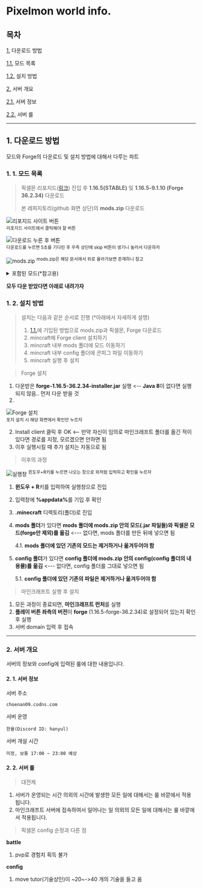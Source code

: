 # Pixelmon world info.

## 목차

[1.](#1-다운로드-방법) 다운로드 방법
   
   [1.1.](#1-1-모드-목록) 모드 목록
   
   [1.2.](#1-2-설치-방법) 설치 방법
   
[2.](#2-서버-개요)  서버 개요

   [2.1.](#2-1-서버-정보) 서버 정보

   [2.2.](#2-2-서버-룰) 서버 룰


---

## 1. 다운로드 방법

모드와 Forge의 다운로드 및 설치 방법에 대해서 다루는 파트


### 1. 1. 모드 목록

> 픽셀몬 리포지드([링크](https://reforged.gg/ko)) 진입 후 **1.16.5(STABLE)** 및 **1.16.5-9.1.10 (Forge 36.2.34)** 다운로드
>
> 본 레파지토리(github 화면 상단)의 **mods.zip** 다운로드

![리포지드 사이트 버튼](https://github.com/jshan000/pixelmon/assets/54829817/3d8e87fa-ce0f-4146-881c-a89151a69697)  
<sup>리포지드 사이트에서 클릭해야 할 버튼</sup>

![다운로드 누른 후 버튼](https://github.com/jshan000/pixelmon/assets/54829817/894167d1-0c5a-46b7-9bfc-7db380c936f8)  
<sup>다운로드를 누르면 5초를 기다린 후 우측 상단에 skip 버튼이 생기니 눌러서 다운하자</sup>

![mods.zip](https://github.com/jshan000/pixelmon/assets/54829817/8c2a1782-b84b-41a7-84c9-65f984305e70)
<sup>mods.zip은 해당 문서에서 위로 올라가보면 존재하니 참고</sup>


<details>
<summary>포함된 모드(*참고용)</summary>

모드 | 개요 | 사이트 링크
-----|------|--------------
Bookshelf-Forge-1.16.5-10.4.33|모드 호환성 패치|추후 추가
byg-1.3.6|바이옴 추가|추후 추가
entityculling-forge-mc1.16.5-1.5.2|클라이언트 렉 개선|추후 추가
ferritecore-2.1.1-forge|램 사용률 최적화|추후 추가
Hwyla-forge-1.10.11-B78_1.16.2|툴팁 출력|추후 추가
jei-1.16.5-7.8.0.1009|아이템 목록 출력|추후 추가
journeymap-1.16.5-5.8.5p6|미니맵|추후 추가
NaturesCompass-1.16.5-1.9.1-forge|바이옴 나침반|추후 추가
Pixelmon-1.16.5-9.1.10-universal|픽셀몬|https://reforged.gg/ko
PixelmonInformation-1.16.5-9.0.11-2.3.0|픽셀몬 정보 추가|추후 추가
PokeballReveal-1.16.5-1.0.0|픽셀몬 볼 정보 추가|추후 추가
smoothboot-forge-1.16.4-1.2.2|부팅 속도 개선|추후 추가

</details>

**모두 다운 받았다면 아래로 내려가자**


### 1. 2. 설치 방법

> 설치는 다음과 같은 순서로 진행 (*아래에서 자세하게 설명)
>
> 1. [1.1.](#1-1-모드-목록)에 기입된 방법으로 mods.zip과 픽셀몬, Forge 다운로드
> 2. mincraft에 Forge client 설치하기
> 3. mincraft 내부 mods 폴더에 모드 이동하기
> 4. mincraft 내부 config 폴더에 콘피그 파일 이동하기
> 5. mincraft 실행 후 설치

> Forge 설치

1. 다운받은 **forge-1.16.5-36.2.34-installer.jar** 실행 <-- **Java 8**이 없다면 실행되지 않음.. 먼저 다운 받을 것
2. 
![Forge 설치](https://github.com/jshan000/pixelmon/assets/54829817/7c888d4b-8de3-4606-bb64-0fbd3067dfa3)  
<sup>포지 설치 시 해당 화면에서 확인만 누르자</sup>

2. Install client 클릭 후 OK <-- 만약 자신이 임의로 마인크래프트 폴더를 옮긴 적이 있다면 경로를 지정, 모르겠으면 안하면 됨
3. 이후 실행시킬 때 추가 설치는 자동으로 됨

> 이후의 과정

![실행창](https://github.com/jshan000/pixelmon/assets/54829817/0f61571a-907b-4cae-9efa-c5ecc22bed9e)
<sup>윈도우+R키를 누르면 나오는 창으로 위처럼 입력하고 확인을 누르자</sup>
1. **윈도우 + R**키를 입력하여 실행창으로 진입
2. 입력창에 <b>%appdata%</b>를 기입 후 확인
3. **.minecraft** 디렉토리(폴더)로 진입
4. **mods 폴더**가 있다면 **mods 폴더에 mods.zip 안의 모드(.jar 파일들)와 픽셀몬 모드(forge만 제외)를 옮김** <--- 없다면, mods 폴더를 만든 뒤에 넣으면 됨

   4.1. **mods 폴더에 있던 기존의 모드는 제거하거나 옮겨두어야 함**

5. **config 폴더**가 있다면 **config 폴더에 mods.zip 안의 config(config 폴더의 내용물)를 옮김** <--- 없다면, config 폴더를 그대로 넣으면 됨
   
   5.1. **config 폴더에 있던 기존의 파일은 제거하거나 옮겨두어야 함**

> 마인크래프트 실행 후 설치

1. 모든 과정이 종료되면, **마인크래프트 런처**를 실행
2. **플레이 버튼 좌측의 버전**이 **forge** (1.16.5-forge-36.2.34)로 설정되어 있는지 확인 후 실행
3. 서버 domain 입력 후 접속


---

### 2. 서버 개요

서버의 정보와 config에 입력된 룰에 대한 내용입니다.

#### 2. 1. 서버 정보

서버 주소

``` choenan09.codns.com ```

서버 운영

``` 한율(Discord ID: hanyul) ```

서버 개설 시간

``` 미정, 보통 17:00 ~ 23:00 예상 ```

#### 2. 2. 서버 룰

> 대전제

1. 서버가 운영되는 시간 의외의 시간에 발생한 모든 일에 대해서는 룰 바깥에서 적용됩니다.
2. 마인크래프트 서버에 접속하여서 일어나는 일 의외의 모든 일에 대해서는 룰 바깥에서 적용됩니다.

> 픽셀몬 config 순정과 다른 점

**battle**
1. pvp로 경험치 획득 불가

**config**
1. move tutor(기술상인)이 ~20~->40 개의 기술을 들고 옴
